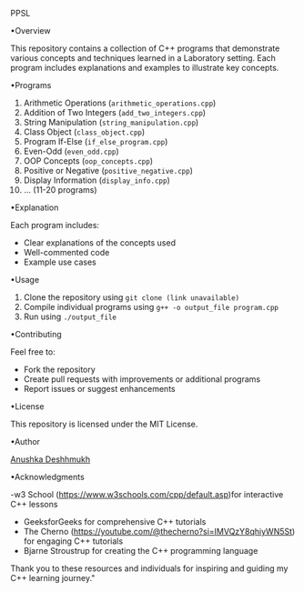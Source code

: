 PPSL

•Overview

This repository contains a collection of C++ programs that demonstrate various concepts and techniques learned in a  Laboratory setting. Each program includes explanations and examples to illustrate key concepts.

•Programs

1. Arithmetic Operations (`arithmetic_operations.cpp`)
2. Addition of Two Integers (`add_two_integers.cpp`)
3. String Manipulation (`string_manipulation.cpp`)
4. Class Object (`class_object.cpp`)
5. Program If-Else (`if_else_program.cpp`)
6. Even-Odd (`even_odd.cpp`)
7. OOP Concepts (`oop_concepts.cpp`)
8. Positive or Negative (`positive_negative.cpp`)
9. Display Information (`display_info.cpp`)
10. ... (11-20 programs)

•Explanation

Each program includes:

- Clear explanations of the concepts used
- Well-commented code
- Example use cases

•Usage

1. Clone the repository using `git clone (link unavailable)`
2. Compile individual programs using `g++ -o output_file program.cpp`
3. Run using `./output_file`

•Contributing

Feel free to:
- Fork the repository
- Create pull requests with improvements or additional programs
- Report issues or suggest enhancements

•License

This repository is licensed under the MIT License.

•Author

[Anushka Deshhmukh]([https://github.com/CodeWhizAnu])

•Acknowledgments

-w3 School (https://www.w3schools.com/cpp/default.asp)for  interactive C++ lessons
- GeeksforGeeks for comprehensive C++ tutorials
- The Cherno
(https://youtube.com/@thecherno?si=IMVQzY8qhiyWN5St) for engaging C++ tutorials
- Bjarne Stroustrup for creating the C++ programming language

Thank you to these resources and individuals for inspiring and guiding my C++ learning journey."
